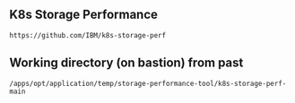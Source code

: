 ## K8s Storage Performance
```
https://github.com/IBM/k8s-storage-perf
```
## Working directory (on bastion) from past
```
/apps/opt/application/temp/storage-performance-tool/k8s-storage-perf-main
```
